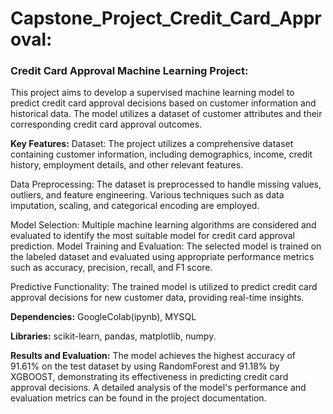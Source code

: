 # Capstone_Project_Credit_Card_Approval:

### Credit Card Approval Machine Learning Project:
This project aims to develop a supervised machine learning model to predict credit card approval decisions based on customer information and historical data. The model utilizes a dataset of customer attributes and their corresponding credit card approval outcomes.

**Key Features:**
Dataset: The project utilizes a comprehensive dataset containing customer information, including demographics, income, credit history, employment details, and other relevant features.

Data Preprocessing: The dataset is preprocessed to handle missing values, outliers, and feature engineering. Various techniques such as data imputation, scaling, and categorical encoding are employed.

Model Selection: Multiple machine learning algorithms are considered and evaluated to identify the most suitable model for credit card approval prediction.
Model Training and Evaluation: The selected model is trained on the labeled dataset and evaluated using appropriate performance metrics such as accuracy, precision, recall, and F1 score.

Predictive Functionality: The trained model is utilized to predict credit card approval decisions for new customer data, providing real-time insights.

**Dependencies:**
GoogleColab(ipynb),
MYSQL

**Libraries:** scikit-learn,
pandas, matplotlib, numpy.

**Results and Evaluation:**
The model achieves the highest accuracy of 91.61% on the test dataset by using RandomForest and 91.18% by XGBOOST, demonstrating its effectiveness in predicting credit card approval decisions.
A detailed analysis of the model's performance and evaluation metrics can be found in the project documentation.
